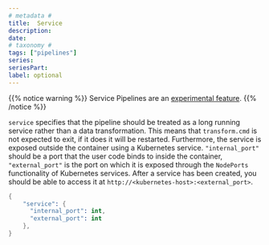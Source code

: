 ```yaml
---
# metadata # 
title:  Service
description: 
date: 
# taxonomy #
tags: ["pipelines"]
series:
seriesPart:
label: optional
---
```


{{% notice warning %}}
Service Pipelines are an [experimental feature](../../reference/supported-releases/#experimental).
{{% /notice %}}

`service` specifies that the pipeline should be treated as a long running
service rather than a data transformation. This means that `transform.cmd` is
not expected to exit, if it does it will be restarted. Furthermore, the service
is exposed outside the container using a Kubernetes service.
`"internal_port"` should be a port that the user code binds to inside the
container, `"external_port"` is the port on which it is exposed through the
`NodePorts` functionality of Kubernetes services. After a service has been
created, you should be able to access it at
`http://<kubernetes-host>:<external_port>`.

```s
{
    "service": {
      "internal_port": int,
      "external_port": int
    },
}
```